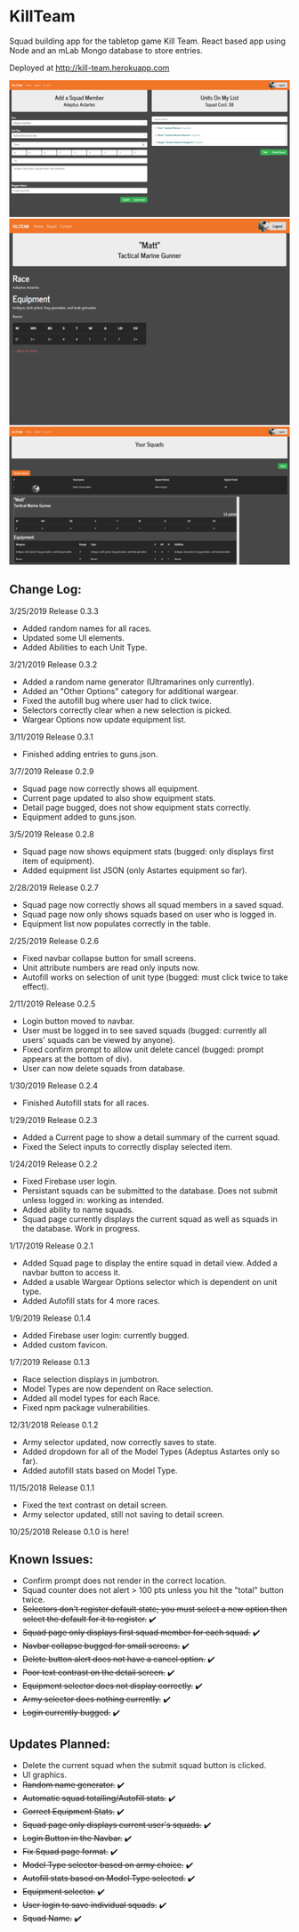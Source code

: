 # KillTeam
Squad building app for the tabletop game Kill Team. React based app using Node and an mLab Mongo database to store entries. 

Deployed at http://kill-team.herokuapp.com

![Main Screen](./client/public/killteam1.png)
![Detail View](./client/public/killteam2.png)
![Squad View](./client/public/killteam3.png)

## Change Log:
3/25/2019
Release 0.3.3
* Added random names for all races.
* Updated some UI elements.
* Added Abilities to each Unit Type.

3/21/2019
Release 0.3.2
* Added a random name generator (Ultramarines only currently).
* Added an "Other Options" category for additional wargear.
* Fixed the autofill bug where user had to click twice.
* Selectors correctly clear when a new selection is picked.
* Wargear Options now update equipment list.

3/11/2019
Release 0.3.1
* Finished adding entries to guns.json.

3/7/2019
Release 0.2.9
* Squad page now correctly shows all equipment.
* Current page updated to also show equipment stats.
* Detail page bugged, does not show equipment stats correctly.
* Equipment added to guns.json.

3/5/2019
Release 0.2.8
* Squad page now shows equipment stats (bugged: only displays first item of equipment).
* Added equipment list JSON (only Astartes equipment so far).

2/28/2019
Release 0.2.7
* Squad page now correctly shows all squad members in a saved squad.
* Squad page now only shows squads based on user who is logged in.
* Equipment list now populates correctly in the table.

2/25/2019
Release 0.2.6
* Fixed navbar collapse button for small screens.
* Unit attribute numbers are read only inputs now.
* Autofill works on selection of unit type (bugged: must click twice to take effect).

2/11/2019
Release 0.2.5
* Login button moved to navbar.
* User must be logged in to see saved squads (bugged: currently all users' squads can be viewed by anyone).
* Fixed confirm prompt to allow unit delete cancel (bugged: prompt appears at the bottom of div).
* User can now delete squads from database.

1/30/2019
Release 0.2.4
* Finished Autofill stats for all races.

1/29/2019
Release 0.2.3
* Added a Current page to show a detail summary of the current squad.
* Fixed the Select inputs to correctly display selected item.

1/24/2019
Release 0.2.2
* Fixed Firebase user login.
* Persistant squads can be submitted to the database. Does not submit unless logged in: working as intended.
* Added ability to name squads.
* Squad page currently displays the current squad as well as squads in the database. Work in progress.

1/17/2019
Release 0.2.1
* Added Squad page to display the entire squad in detail view. Added a navbar button to access it.
* Added a usable Wargear Options selector which is dependent on unit type.
* Added Autofill stats for 4 more races.

1/9/2019
Release 0.1.4
* Added Firebase user login: currently bugged.
* Added custom favicon.

1/7/2019
Release 0.1.3
* Race selection displays in jumbotron.
* Model Types are now dependent on Race selection.
* Added all model types for each Race.
* Fixed npm package vulnerabilities.

12/31/2018
Release 0.1.2
* Army selector updated, now correctly saves to state.
* Added dropdown for all of the Model Types (Adeptus Astartes only so far).
* Added autofill stats based on Model Type.

11/15/2018
Release 0.1.1
* Fixed the text contrast on detail screen.
* Army selector updated, still not saving to detail screen.

10/25/2018
Release 0.1.0 is here!

## Known Issues:

* Confirm prompt does not render in the correct location.
* Squad counter does not alert > 100 pts unless you hit the "total" button twice.
* <s>Selectors don't register default state; you must select a new option then select the default for it to register.</s> ✔️
* <s>Squad page only displays first squad member for each squad.</s> ✔️
* <s>Navbar collapse bugged for small screens.</s> ✔️
* <s>Delete button alert does not have a cancel option.</s> ✔️
* <s>Poor text contrast on the detail screen.</s> ✔️
* <s>Equipment selector does not display correctly.</s> ✔️
* <s>Army selector does nothing currently.</s> ✔️
* <s>Login currently bugged.</s> ✔️

## Updates Planned:

* Delete the current squad when the submit squad button is clicked.
* UI graphics.
* <s>Random name generator.</s> ✔️
* <s>Automatic squad totalling/Autofill stats.</s> ✔️
* <s>Correct Equipment Stats.</s> ✔️
* <s>Squad page only displays current user's squads.</s> ✔️
* <s>Login Button in the Navbar.</s> ✔️
* <s>Fix Squad page format.</s> ✔️
* <s>Model Type selector based on army choice.</s> ✔️
* <s>Autofill stats based on Model Type selected.</s> ✔️
* <s>Equipment selector.</s> ✔️
* <s>User login to save individual squads.</s> ✔️
* <s>Squad Name.</s> ✔️
